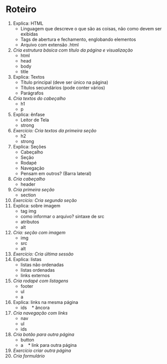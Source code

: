 # Roteiro

1. Explica: HTML 
    * Linguagem que descreve o que são as coisas, não como devem ser exibidas
    * Tags de abertura e fechamento, englobando elementos
    * Arquivo com extensão .html
1. *Cria estrutura básica com título da página e visualização*
    * html
    * head
    * body
    * title
1. Explica: Textos
    * Título principal (deve ser único na página)
    * Títulos secundários (pode conter vários)
    * Parágrafos
1. *Cria textos do cabeçalho*
    * h1 
    * p
1. Explica: ênfase
    * Leitor de Tela
    * strong
1. *Exercício: Cria textos da primeira seção*
    * h2
    * strong
1. Explica: Seções
    * Cabeçalho
    * Seção
    * Rodapé
    * Navegação
    * Pensam em outros? (Barra lateral)
1. *Cria cabeçalho*
    * header
1. *Cria primeira seção*
    * section
1. *Exercício: Cria segunda seção*
1. Explica: sobre imagem
    * tag img
    * como informar o arquivo? sintaxe de src
    * atributos
    * alt 
1. *Cria: seção com imagem*
    * img
    * src
    * alt
1. *Exercício: Cria última sessão*
1. Explica: listas
    * listas não ordenadas
    * listas ordenadas
    * links externos
1. *Cria rodapé com listagens*
    * footer
    * ul
    * a
1. Explica: links na mesma página
    * ids
    * âncora 
1. *Cria navegação com links*
    * nav
    * ul 
    * ids
1. *Cria botão para outra página*
    * button
    * a
    * link para outra página
1. *Exercício criar outra página*
1. *Cria formulário*

 
